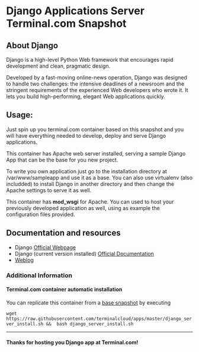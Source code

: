 # **Django Applications Server** Terminal.com Snapshot

## About **Django**

Django is a high-level Python Web framework that encourages rapid development and clean, pragmatic design.

Developed by a fast-moving online-news operation, Django was designed to handle two challenges: the intensive deadlines of a newsroom and the stringent requirements of the experienced Web developers who wrote it. It lets you build high-performing, elegant Web applications quickly.


## Usage:
Just spin up you terminal.com container based on this snapshot and you will have everything needed to develop, deploy and serve Django applications.

This container has Apache web server installed, serving a sample Django App that can be the base for you new project.

To write you own application just go to the installation directory at /var/www/sampleapp and use it as a base.
You can also use virtualenv (also includded) to install Django in another directory and then change the Apache settings to serve it as well.

This container has **mod_wsgi** for Apache. You can used to host your previously developed application as well, using as example the configuration files provided.


## Documentation and resources
- Django [Official Webpage](https://www.djangoproject.com/)
- Django (current version installed) [Official Documentation](https://docs.djangoproject.com/en/1.7/)
- [Weblog](https://www.djangoproject.com/weblog/)


### Additional Information
#### Terminal.com container automatic installation
You can replicate this container from a [base snapshot](https://www.terminal.com/tiny/FzpHiTXG1K) by executing

`wget https://raw.githubusercontent.com/terminalcloud/apps/master/django_server_install.sh &&  bash django_server_install.sh`

---

#### Thanks for hosting you Django app at Terminal.com!